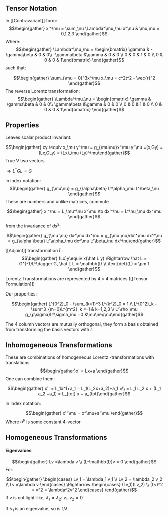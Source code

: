 ## Tensor Notation
In [[Contravariant]] form:
$$\begin{gather} x'^\mu = \sum_\nu \Lambda^\mu_\nu x^\nu & \mu,\nu = 0,1,2,3 \end{gather}$$ Where: $$\begin{gather} \Lambda^\mu_\nu = \begin{bmatrix} \gamma & -\gamma\beta & 0 & 0\\ -\gamma\beta &\gamma & 0 & 0 \\ 0 & 0 & 1 & 0 \\ 0 & 0 & 0 & 1\end{bmatrix} \end{gather}$$
such  that: 

$$\begin{gather} \sum_{\mu = 0}^3x^\mu x_\mu = c^2t^2 - \vec{r}^2 \end{gather}$$
The reverse Lorentz transformation: $$\begin{gather} \Lambda^\mu_\nu = \begin{bmatrix} \gamma & \gamma\beta & 0 & 0\\ \gamma\beta &\gamma & 0 & 0 \\ 0 & 0 & 1 & 0 \\ 0 & 0 & 0 & 1\end{bmatrix} \end{gather}$$

## Properties
Leaves scalar product invariant: 

$$\begin{gather} xy \equiv x_\mu y^\mu = g_{\mu\nu}x^\mu y^\nu =(x,Gy) = (Lx,GLy) = (Lx)_\mu (Ly)^\mu\end{gather}$$
True $\forall$ two vectors 

$\Rightarrow L^\dagger G L = G$ 

in index notation: $$\begin{gather} g_{\mu\nu} = g_{\alpha\beta} L^\alpha_\mu L^\beta_\nu \end{gather}$$
These are numbers and unlike matrices, commute

$$\begin{gather} x'^\nu = L_\mu^\nu x^\mu \to dx'^\nu = L^\nu_\mu dx^\mu \end{gather}$$
from the invariance of $ds^2$:

$$\begin{gather} g_{\mu \nu} dx^\mu dx^\nu = g_{\mu \nu}dx'^\mu dx'^\nu = g_{\alpha \beta} L^\alpha_\mu dx^\mu L^\beta_\nu dx^\nu\end{gather}$$

[[Adjoint]] transformation $\hat L$: 
$$\begin{gather} (Lx)y\equiv x(\hat L y) \Rightarrow \hat L = G^{-1}L^\dagger G, \hat L L = \mathbb{I} \\ \text{det}(L) = \pm 1 \end{gather}$$

Lorentz Transformations are represented by $4 \times 4$ matrices ([[Tensor Formulation]])

Our properties:

$$\begin{gather} L^{0^2}_0 - \sum_{k=1}^3 L^{k^2}_0 = 1 \\ L^{0^2}_k - \sum^3_{m=0}L^{m^2}_k =-1 & k=1,2,3 \\ L^\rho_\mu g_{p\sigma}L^\sigma_\nu =0 &\mu\neq\nu\end{gather}$$

The 4 column vectors are mutually orthogonal, they form a basis obtained from transforming the basis vectors with $L$

## Inhomogeneous Transformations

These are combinations of homogeneous Lorentz -transformations with translations $$\begin{gather}x' = Lx+a \end{gather}$$
One can combine them: 

$$\begin{gather} x'' = L_1x^1+a_1 = L_1(L_2x+a_2)+a_1 =\\ = L_1 L_2 x + (L_1 a_2 +a_1) = L_{tot} x + a_{tot}\end{gather}$$

In index notation:

$$\begin{gather} x'^\mu = x^\mu+a^\mu \end{gather}$$
Where $a^\mu$ is some constant 4-vector

## Homogeneous Transformations
#### Eigenvalues
$$\begin{gather} Lv =\lambda v \\ (L-\mathbb{I})v = 0 \end{gather}$$
For: 

$$\begin{gather} \begin{cases} Lv_1 = \lambda_1 v_1 \\ Lv_2 = \lambda_2 v_2 \\ Lv =\lambda v \end{cases} \Rightarrow \begin{cases} (Lv_1)(Lv_2) \\ (Lv)^2 = v^2 = \lambda^2v^2 \end{cases} \end{gather}$$
If v is not light-like, $\lambda_1 \neq \lambda_2$: $v_1, v_2 = 0$ 

If $\lambda_1$ is an eigenvalue, so is $1/\lambda$ 